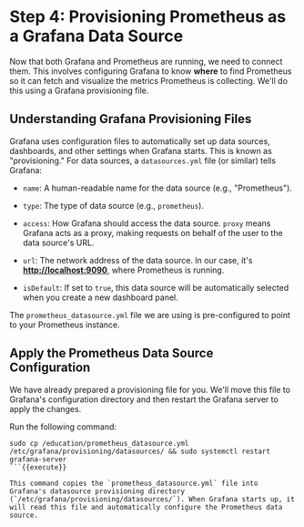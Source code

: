 # Step 4: Provisioning Prometheus as a Grafana Data Source

Now that both Grafana and Prometheus are running, we need to connect them. This involves configuring Grafana to know __where__ to find Prometheus so it can fetch and visualize the metrics Prometheus is collecting. We'll do this using a Grafana provisioning file.

## Understanding Grafana Provisioning Files

Grafana uses configuration files to automatically set up data sources, dashboards, and other settings when Grafana starts. This is known as "provisioning." For data sources, a `datasources.yml` file (or similar) tells Grafana:

- `name`: A human-readable name for the data source (e.g., "Prometheus").

- `type`: The type of data source (e.g., `prometheus`).

- `access`: How Grafana should access the data source. `proxy` means Grafana acts as a proxy, making requests on behalf of the user to the data source's URL.

- `url`: The network address of the data source. In our case, it's **[http://localhost:9090]({{TRAFFIC_HOST1_9090}})**, where Prometheus is running.

- `isDefault`: If set to `true`, this data source will be automatically selected when you create a new dashboard panel.

The `prometheus_datasource.yml` file we are using is pre-configured to point to your Prometheus instance.

## Apply the Prometheus Data Source Configuration

We have already prepared a provisioning file for you. We'll move this file to Grafana's configuration directory and then restart the Grafana server to apply the changes.

Run the following command:

```
sudo cp /education/prometheus_datasource.yml /etc/grafana/provisioning/datasources/ && sudo systemctl restart grafana-server
```{{execute}}

This command copies the `prometheus_datasource.yml` file into Grafana's datasource provisioning directory (`/etc/grafana/provisioning/datasources/`). When Grafana starts up, it will read this file and automatically configure the Prometheus data source.
